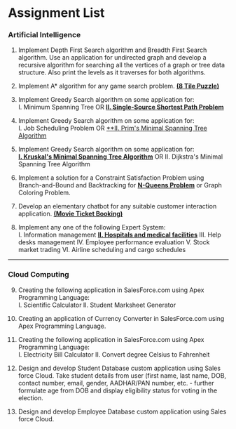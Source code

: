 # Assignment List

### Artificial Intelligence

1. Implement Depth First Search algorithm and Breadth First Search algorithm. Use an application for undirected graph and develop a recursive algorithm for searching all the vertices of a graph or tree data structure. Also print the levels as it traverses for both algorithms.

2. Implement A* algorithm for any game search problem. <ins>**(8 Tile Puzzle)**</ins>

3. Implement Greedy Search algorithm on some application for: <br>
   I. Minimum Spanning Tree   OR   <ins>**II. Single-Source Shortest Path Problem**</ins>

4. Implement Greedy Search algorithm on some application for: <br>
   I. Job Scheduling Problem   OR   <ins>**II. Prim's Minimal Spanning Tree Algorithm

5. Implement Greedy Search algorithm on some application for: <br>
   <ins>**I. Kruskal's Minimal Spanning Tree Algorithm**</ins>   OR   II. Dijkstra's Minimal Spanning Tree Algorithm

6. Implement a solution for a Constraint Satisfaction Problem using Branch-and-Bound and Backtracking for <ins>**N-Queens Problem**</ins> or Graph Coloring Problem.

7. Develop an elementary chatbot for any suitable customer interaction application. <ins>**(Movie Ticket Booking)**</ins>

8. Implement any one of the following Expert System: <br>
   I. Information management
   <ins>**II. Hospitals and medical facilities**</ins>
   III. Help desks management
   IV. Employee performance evaluation
   V. Stock market trading
   VI. Airline scheduling and cargo schedules

----------

### Cloud Computing
9. Creating the following application in SalesForce.com using Apex Programming Language: <br>
   I. Scientific Calculator
   II. Student Marksheet Generator

10. Creating an application of Currency Converter in SalesForce.com using Apex Programming Language.

11. Creating the following application in SalesForce.com using Apex Programming Language: <br>
   I. Electricity Bill Calculator
   II. Convert degree Celsius to Fahrenheit

12. Design and develop Student Database custom application using Sales force Cloud. Take student details from user (first name, last name, DOB, contact number, email, gender, AADHAR/PAN number, etc. - further formulate age from DOB and display eligibility status for voting in the election.

13. Design and develop Employee Database custom application using Sales force Cloud.
